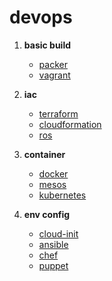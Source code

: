 # devops

1. **basic build**

   - [packer](kubernetes/kubernetes.md)
   - [vagrant](wiki/java/spring_cloud_config.md)

2. **iac**

   - [terraform](wiki/java/spring_cloud_config.md)
   - [cloudformation](wiki/java/spring_cloud_config.md)
   - [ros](wiki/java/spring_cloud_config.md)

3. **container**

   - [docker](wiki/java/spring_cloud_config.md)
   - [mesos](wiki/java/spring_cloud_config.md)
   - [kubernetes](wiki/java/spring_cloud_config.md)

4. **env config**

   - [cloud-init](wiki/java/spring_cloud_config.md)
   - [ansible](wiki/java/spring_cloud_config.md)
   - [chef](wiki/java/spring_cloud_config.md)
   - [puppet](wiki/java/spring_cloud_config.md)








